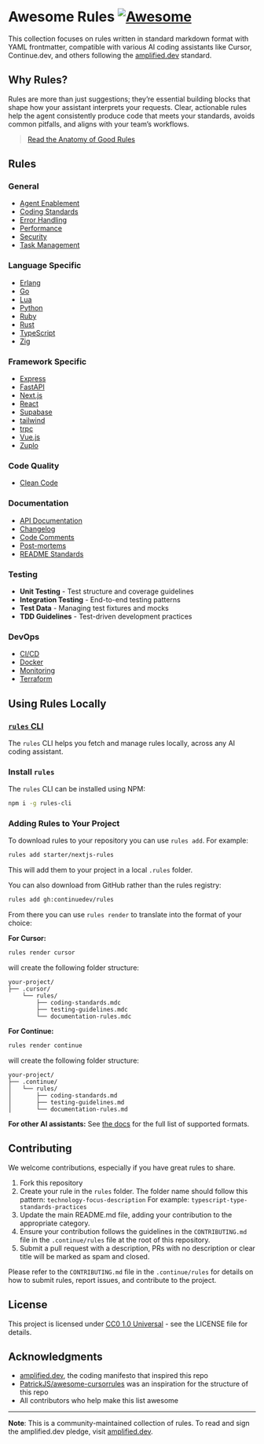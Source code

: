 # Awesome Rules [![Awesome](https://cdn.rawgit.com/sindresorhus/awesome/d7305f38d29fed78fa85652e3a63e154dd8e8829/media/badge.svg)](https://github.com/sindresorhus/awesome)

This collection focuses on rules written in standard markdown format with YAML frontmatter, compatible with various AI coding assistants like Cursor, Continue.dev, and others following the [amplified.dev](https://amplified.dev/) standard.

## Why Rules?

Rules are more than just suggestions; they’re essential building blocks that shape how your assistant interprets your requests. Clear, actionable rules help the agent consistently produce code that meets your standards, avoids common pitfalls, and aligns with your team’s workflows.

> [Read the Anatomy of Good Rules](https://blog.continue.dev/the-anatomy-of-rules-writing-effective-boundaries-for-ai-agents-in-ruby/)

## Rules
### General
- [Agent Enablement](./rules/agent-enablement)
- [Coding Standards](./rules/coding-standards)
- [Error Handling](./rules/error-handling)
- [Performance](./rules/performance)
- [Security](./rules/security)
- [Task Management](./rules/task-management/)

### Language Specific
- [Erlang](./rules/erlang)
- [Go](./rules/go)
- [Lua](./rules/lua)
- [Python](./rules/python)
- [Ruby](./rules/go/)
- [Rust](./rules/rust)
- [TypeScript](./rules/typescript)
- [Zig](./rules/zig)

<!-- Examples for Language Specific -->
<!-- - **Coding Standards** - Enforce consistent code style and best practices -->
<!-- - **Error Handling** - Guidelines for robust error handling patterns -->
<!-- - **Performance** - Rules for writing efficient code -->
<!-- - **Security** - Security-focused development practices -->
<!-- - **Agent Enablement** - AI enablement and guidelines  -->

### Framework Specific
- [Express](./rules/express)
- [FastAPI](./rules/fastapi)
- [Next.js](./rules/nextjs)
- [React](./rules/react)
- [Supabase](./rules/supabase)
- [tailwind](./rules/tailwind)
- [trpc](./rules/trpc)
- [Vue.js](./rules/vue)
- [Zuplo](./rules/zuplo/)

### Code Quality

<!-- // remove examples after first contirbution. -->

<!-- - **Linting Rules** - Integration with ESLint, Prettier, and other tools
- **Type Safety** - Strict typing guidelines
- **Code Review** - Automated code review suggestions
- **Refactoring** - Safe refactoring patterns -->

- [Clean Code](./rules/clean-code)


### Documentation

- [API Documentation](./rules/api-docs)
- [Changelog](./rules/changelog)
- [Code Comments](./rules/code-comments)
- [Post-mortems](./rules/postmortems)
- [README Standards](./rules/readme-standards)

### Testing

<!-- // remove examples after first contirbution. -->

- **Unit Testing** - Test structure and coverage guidelines
- **Integration Testing** - End-to-end testing patterns
- **Test Data** - Managing test fixtures and mocks
- **TDD Guidelines** - Test-driven development practices

### DevOps

- [CI/CD](./rules/cicd)
- [Docker](./rules/docker)
- [Monitoring](./rules/monitoring)
- [Terraform](./rules/terraform)

## Using Rules Locally

### [`rules` CLI](https://rules.so)

The `rules` CLI helps you fetch and manage rules locally, across any AI coding assistant.

### Install `rules`

The `rules` CLI can be installed using NPM:

```bash
npm i -g rules-cli
```

### Adding Rules to Your Project

To download rules to your repository you can use `rules add`. For example:

```bash
rules add starter/nextjs-rules
```

This will add them to your project in a local `.rules` folder.

You can also download from GitHub rather than the rules registry:

```bash
rules add gh:continuedev/rules
```

From there you can use `rules render` to translate into the format of your choice:

**For Cursor:**
```bash
rules render cursor
```

will create the following folder structure:

```
your-project/
├── .cursor/
    └── rules/
        ├── coding-standards.mdc
        ├── testing-guidelines.mdc
        └── documentation-rules.mdc
```

**For Continue:**
```bash
rules render continue
```

will create the following folder structure:

```
your-project/
├── .continue/
│   └── rules/
│       ├── coding-standards.md
│       ├── testing-guidelines.md
│       └── documentation-rules.md
```

**For other AI assistants:**
See [the docs](https://www.rules.so/#render-rules) for the full list of supported formats.

## Contributing

We welcome contributions, especially if you have great rules to share. 

1. Fork this repository
2. Create your rule in the `rules` folder. The folder name should follow this pattern: `technology-focus-description` For example: `typescript-type-standards-practices`
4. Update the main README.md file, adding your contribution to the appropriate category.
5. Ensure your contribution follows the guidelines in the `CONTRIBUTING.md` file in the `.continue/rules` file at the root of this repository.
6. Submit a pull request with a description, PRs with no description or clear title will be marked as spam and closed.

Please refer to the `CONTRIBUTING.md` file in the `.continue/rules` for details on how to submit rules, report issues, and contribute to the project.

## License

This project is licensed under [CC0 1.0 Universal](LICENSE) - see the LICENSE file for details.

## Acknowledgments

- [amplified.dev](https://amplified.dev/), the coding manifesto that inspired this repo
- [PatrickJS/awesome-cursorrules](https://github.com/PatrickJS/awesome-cursorrules) was an inspiration for the structure of this repo
- All contributors who help make this list awesome

---

**Note**: This is a community-maintained collection of rules. To read and sign the amplified.dev pledge, visit [amplified.dev](https://amplified.dev/).
